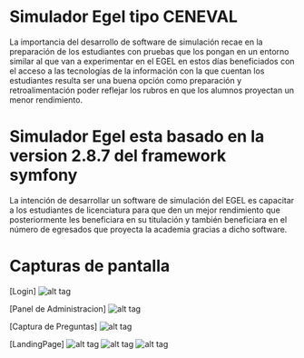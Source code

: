 Simulador Egel tipo CENEVAL
============================

La importancia del desarrollo de software de simulación recae en la preparación de los estudiantes con pruebas que los pongan en un entorno similar al que van a experimentar en el EGEL en estos días beneficiados con el acceso a las tecnologías de la información con la que cuentan los estudiantes resulta ser una buena opción como preparación y retroalimentación poder reflejar los rubros en que los alumnos proyectan un menor rendimiento.

Simulador Egel esta basado en la version 2.8.7 del framework symfony
====================================================================
La intención de desarrollar un software de simulación del EGEL es capacitar a los estudiantes de licenciatura para que den un mejor rendimiento que posteriormente les beneficiara en su titulación y también beneficiara en el número de egresados que proyecta la academia gracias a dicho software.

Capturas de pantalla
====================
[Login]
![alt tag](https://raw.githubusercontent.com/Eduardogit/avance/master/readmeimages/Captura%20de%20pantalla%20de%202016-06-24%2020%3A26%3A16.png)

[Panel de Administracion]
![alt tag](https://raw.githubusercontent.com/Eduardogit/avance/master/readmeimages/Captura%20de%20pantalla%20de%202016-06-24%2020%3A26%3A36.png)

[Captura de Preguntas]
![alt tag](https://raw.githubusercontent.com/Eduardogit/avance/master/readmeimages/Captura%20de%20pantalla%20de%202016-06-24%2020%3A26%3A58.png)

[LandingPage]
![alt tag](https://raw.githubusercontent.com/Eduardogit/avance/master/readmeimages/nueva.png)
![alt tag](https://raw.githubusercontent.com/Eduardogit/avance/master/readmeimages/nueva2.png)
![alt tag](https://raw.githubusercontent.com/Eduardogit/avance/master/readmeimages/nueva3.png)
